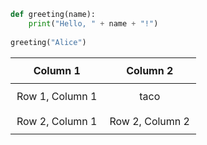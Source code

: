 ```python
def greeting(name):
    print("Hello, " + name + "!")
    
greeting("Alice")
```

<style>
table {
  width: 100%;
  border-collapse: collapse;
  border: 0px solid black;
}

th, td {
  padding: 10px;
  text-align: center; 
}
</style>

| Column 1 | Column 2 |
| -------- | -------- |
| Row 1, Column 1 | taco |
| Row 2, Column 1 | Row 2, Column 2 |

